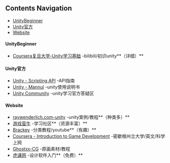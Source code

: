 ## Contents Navigation
* [UnityBeginner](#UnityBeginner)
* [Unity官方](#Unity官方)
* [Website](#Website)



#### UnityBeginner
- [Coursera复旦大学-Unity学习基础](https://www.bilibili.com/video/av10755879/%20) -bilibili/初识unity**（详细）**

#### Unity官方
- [Unity - Scripting API](https://docs.unity3d.com/2017.2/Documentation/ScriptReference/index.html) -API指南
- [Unity - Mannul](https://docs.unity3d.com/2017.2/Documentation/Manual/UnityManual.html) -unity使用说明书
- [Unity Community](https://unity3d.com/cn/community) -unity学习官方答疑区

#### Website
- [raywenderlich.com-unity](https://www.raywenderlich.com/unity) -unity案例/教程**（种类多）**
- [游戏蛮牛](http://www.manew.com/) -学习社区**（资源丰富）**
- [Brackey](https://www.youtube.com/channel/UCYbK_tjZ2OrIZFBvU6CCMiA) -分类教程/youtube**（有趣）**
- [Coursera - Introduction to Game Development](https://www.coursera.org/learn/game-development/) -密歇根州立大学/英文/科学上网
- [Ghostxx-CG](http://ghostxx.com/) -原画素材/教程
- [虎课网](https://huke88.com/) -设计软件入门**（免费）**

